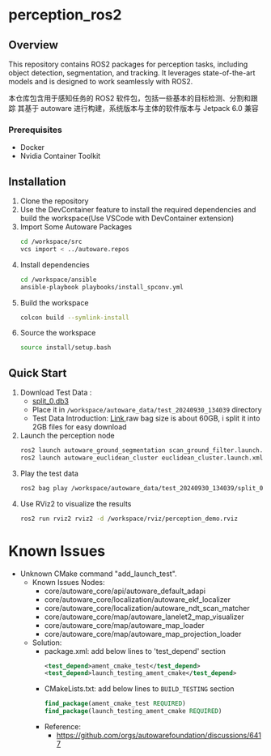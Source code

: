 # perception_ros2

## Overview

This repository contains ROS2 packages for perception tasks, including object detection, segmentation, and tracking. It leverages state-of-the-art models and is designed to work seamlessly with ROS2.

本仓库包含用于感知任务的 ROS2 软件包，包括一些基本的目标检测、分割和跟踪
其基于 autoware 进行构建，系统版本与主体的软件版本与 Jetpack 6.0 兼容

### Prerequisites

- Docker
- Nvidia Container Toolkit

## Installation

1. Clone the repository
2. Use the DevContainer feature to install the required dependencies and build the workspace(Use VSCode with DevContainer extension)
3. Import Some Autoware Packages
   ```bash
   cd /workspace/src
   vcs import < ../autoware.repos
   ```
4. Install dependencies
   ```bash
   cd /workspace/ansible
   ansible-playbook playbooks/install_spconv.yml
   ```
5. Build the workspace
   ```bash
   colcon build --symlink-install
   ```
6. Source the workspace
   ```bash
   source install/setup.bash
   ```

## Quick Start

1. Download Test Data :
   - [split_0.db3](https://drive.google.com/file/d/15-4uEJsEA4ktmRTRPixH8p4PPnRrDxLO/view?usp=drive_link)
   - Place it in `/workspace/autoware_data/test_20240930_134039` directory
   - Test Data Introduction: [Link](https://autowarefoundation.github.io/autoware-documentation/main/datasets/),raw bag size is about 60GB, i split it into 2GB files for easy download
2. Launch the perception node
   ```bash
   ros2 launch autoware_ground_segmentation scan_ground_filter.launch.xml
   ros2 launch autoware_euclidean_cluster euclidean_cluster.launch.xml
   ```
3. Play the test data
   ```bash
   ros2 bag play /workspace/autoware_data/test_20240930_134039/split_0.db3 --remap /pandar_points:=/sensing/lidar/concatenated/pointcloud --clock
   ```
4. Use RViz2 to visualize the results
   ```bash
   ros2 run rviz2 rviz2 -d /workspace/rviz/perception_demo.rviz
   ```

# Known Issues

- Unknown CMake command "add_launch_test".
  - Known Issues Nodes:
    - core/autoware_core/api/autoware_default_adapi
    - core/autoware_core/localization/autoware_ekf_localizer
    - core/autoware_core/localization/autoware_ndt_scan_matcher
    - core/autoware_core/map/autoware_lanelet2_map_visualizer
    - core/autoware_core/map/autoware_map_loader
    - core/autoware_core/map/autoware_map_projection_loader
  - Solution:
    - package.xml: add below lines to 'test_depend' section
      ```xml
      <test_depend>ament_cmake_test</test_depend>
      <test_depend>launch_testing_ament_cmake</test_depend>
      ```
    - CMakeLists.txt: add below lines to `BUILD_TESTING` section
      ```cmake
      find_package(ament_cmake_test REQUIRED)
      find_package(launch_testing_ament_cmake REQUIRED)
      ```
    - Reference:
      - https://github.com/orgs/autowarefoundation/discussions/6417
